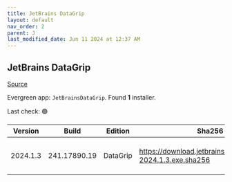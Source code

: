 ```yaml
---
title: JetBrains DataGrip
layout: default
nav_order: 2
parent: J
last_modified_date: Jun 11 2024 at 12:37 AM
---
```


## JetBrains DataGrip

[Source](https://www.jetbrains.com/datagrip)

Evergreen app: `JetBrainsDataGrip`. Found **1** installer.

Last check: 🟢

| Version  | Build        | Edition  | Sha256                                                       | Date      | Size       | Type | URI                                                                                                            |
| -------- | ------------ | -------- | ------------------------------------------------------------ | --------- | ---------- | ---- | -------------------------------------------------------------------------------------------------------------- |
| 2024.1.3 | 241.17890.19 | DataGrip | https://download.jetbrains.com/cpp/CLion-2024.1.3.exe.sha256 | 10/6/2024 | 1097290416 | exe  | [https://download.jetbrains.com/cpp/CLion-2024.1.3.exe](https://download.jetbrains.com/cpp/CLion-2024.1.3.exe) |
